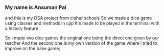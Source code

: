 
### My name is Ansuman Pal 
and this is my DSA project from cipher schools 
So we made a dice game using classes and methods in cpp 
It's made to be played in the terminal with a history feature 

So i made two dice games the original one being the direct one given by our teacher 
And the second one is my own version of the game where i tried to improve on the base game; 